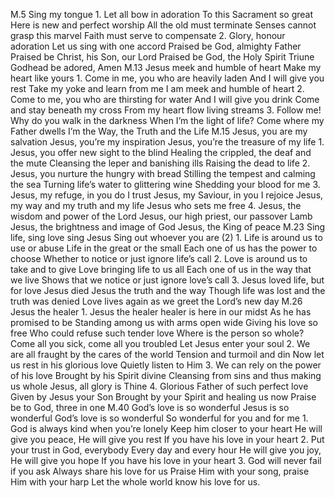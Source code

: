 M.5	Sing my tongue
	1.	Let all bow in adoration
		To this Sacrament so great
		Here is new and perfect worship
		All the old must terminate
		Senses cannot grasp this marvel
		Faith must serve to compensate
	2.	Glory, honour adoration
		Let us sing with one accord
		Praised be God, almighty Father
		Praised be Christ, his Son, our Lord
		Praised be God, the Holy Spirit
		Triune Godhead be adored, Amen
M.13	Jesus meek and humble of heart
		Make my heart like yours
	1.	Come in me, you who are heavily laden
		And I will give you rest
		Take my yoke and learn from me
		I am meek and humble of heart
	2.	Come to me, you who are thirsting for water
		And I will give you drink
		Come and stay beneath my cross
		From my heart flow living streams
	3.	Follow me! Why do you walk in the darkness
		When I’m the light of life?
		Come where my Father dwells
		I’m the Way, the Truth and the Life
M.15	Jesus, you are my salvation
		Jesus, you’re my inspiration
		Jesus, you’re the treasure of my life
	1.	Jesus, you offer new sight to the blind
		Healing the crippled, the deaf and the mute
		Cleansing the leper and banishing ills
		Raising the dead to life
	2.	Jesus, you nurture the hungry with bread
		Stilling the tempest and calming the sea
		Turning life’s water to glittering wine
		Shedding your blood for me
	3.	Jesus, my refuge, in you do I trust
		Jesus, my Saviour, in you I rejoice
		Jesus, my way and my truth and my life
		Jesus who sets me free
	4.	Jesus, the wisdom and power of the Lord
		Jesus, our high priest, our passover Lamb
		Jesus, the brightness and image of God
		Jesus, the King of peace
M.23	Sing life, sing love sing Jesus
		Sing out whoever you are (2)
	1.	Life is around us to use or abuse
		Life in the great or the small
		Each one of us has the power to choose
		Whether to notice or just ignore life’s call
	2.	Love is around us to take and to give
		Love bringing life to us all
		Each one of us in the way that we live
		Shows that we notice or just ignore love’s call
	3.	Jesus loved life, but for love Jesus died
		Jesus the truth and the way
		Though life was lost and the truth was denied
		Love lives again as we greet the Lord’s new day
M.26	Jesus the healer
	1.	Jesus the healer healer is here in our midst
		As he has promised to be 
		Standing among us with arms open wide
		Giving his love so free
		Who could refuse such tender love
		Where is the person so whole?
		Come all you sick, come all you troubled
		Let Jesus enter your soul
	2.	We are all fraught by the cares of the world
		Tension and turmoil and din
		Now let us rest in his glorious love
		Quietly listen to Him
	3.	We can rely on the power of his love
		Brought by his Spirit divine
		Cleansing from sins and thus making us whole
		Jesus, all glory is Thine
	4.	Glorious Father of such perfect love
		Given by Jesus your Son
		Brought by your Spirit and healing us now
		Praise be to God, three in one
M.40	God’s love is so wonderful
		Jesus is so wonderful
		God’s love is so wonderful
		So wonderful for you and for me
	1.	God is always kind when you’re lonely
		Keep him closer to your heart
		He will give you peace, He will give you rest
		If you have his love in your heart
	2.	Put your trust in God, everybody
		Every day and every hour
		He will give you joy, He will give you hope
		If you have his love in your heart
	3.	God will never fail if you ask
		Always share his love for us
		Praise Him with your song, praise Him with your harp
		Let the whole world know his love for us.